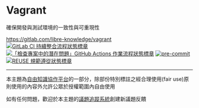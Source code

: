 # Vagrant

確保開發與測試環境的一致性與可重現性

<https://gitlab.com/libre-knowledge/vagrant>  
[![GitLab CI 持續整合流程狀態標章](https://gitlab.com/libre-knowledge/vagrant/badges/main/pipeline.svg?ignore_skipped=true "點擊查看 GitLab CI 持續整合流程的運行狀態")](https://gitlab.com/libre-knowledge/vagrant/-/commits/main) [![「檢查專案中的潛在問題」GitHub Actions 作業流程狀態標章](https://github.com/libre-knowledge/vagrant/actions/workflows/check-potential-problems.yml/badge.svg "本專案使用 GitHub Actions 自動化檢查專案中的潛在問題")](https://github.com/libre-knowledge/vagrant/actions/workflows/check-potential-problems.yml) [![pre-commit](https://img.shields.io/badge/pre--commit-enabled-brightgreen?logo=pre-commit&logoColor=white "本專案使用 pre-commit 檢查專案中的潛在問題")](https://github.com/pre-commit/pre-commit) [![REUSE 規範遵從狀態標章](https://api.reuse.software/badge/gitlab.com/libre-knowledge/vagrant "本專案遵從 REUSE 規範降低軟體授權合規成本")](https://api.reuse.software/info/gitlab.com/libre-knowledge/vagrant)

---

本主題為[自由知識協作平台](https://gitlab.com/libre-knowledge/libre-knowledge)的一部分，除部份特別標註之經合理使用(fair use)原則使用的內容外允許公眾於授權範圍內自由使用

如有任何問題，歡迎於本主題的[議題追蹤系統](https://gitlab.com/libre-knowledge/vagrant/-/issues)創建新議題反饋
